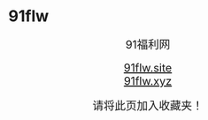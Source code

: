# 91flw
<center>
<span style="font-size:20px">91福利网</span><br />
<br />
<span style="font-size:20px"><a href="https://91flw.site" target="_blank">91flw.site</a></span><br />
<span style="font-size:20px"><a href="https://91flw.xyz" target="_blank">	91flw.xyz</a></span><br />

<br />
<span style="font-size:20px">请将此页加入收藏夹！</span>
</center>
